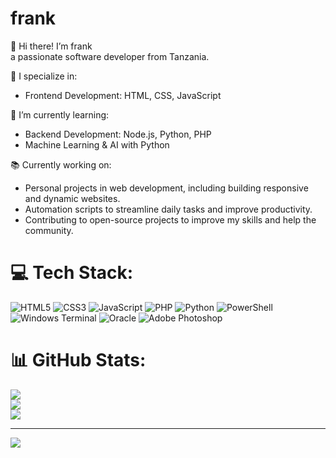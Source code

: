 # frank

👋 Hi there! I’m frank <br>
 a passionate software developer from Tanzania.<br>

🔧 I specialize in:<br>
- Frontend Development: HTML, CSS, JavaScript<br>

🌱 I’m currently learning:<br>
- Backend Development: Node.js, Python, PHP <br>
- Machine Learning & AI with Python<br>

📚 Currently working on:<br>
- Personal projects in web development, including building responsive and dynamic websites.<br>
- Automation scripts to streamline daily tasks and improve productivity.<br>
- Contributing to open-source projects to improve my skills and help the community.<br>


# 💻 Tech Stack:
![HTML5](https://img.shields.io/badge/html5-%23E34F26.svg?style=for-the-badge&logo=html5&logoColor=white) ![CSS3](https://img.shields.io/badge/css3-%231572B6.svg?style=for-the-badge&logo=css3&logoColor=white) ![JavaScript](https://img.shields.io/badge/javascript-%23323330.svg?style=for-the-badge&logo=javascript&logoColor=%23F7DF1E) ![PHP](https://img.shields.io/badge/php-%23777BB4.svg?style=for-the-badge&logo=php&logoColor=white) ![Python](https://img.shields.io/badge/python-3670A0?style=for-the-badge&logo=python&logoColor=ffdd54) ![PowerShell](https://img.shields.io/badge/PowerShell-%235391FE.svg?style=for-the-badge&logo=powershell&logoColor=white) ![Windows Terminal](https://img.shields.io/badge/Windows%20Terminal-%234D4D4D.svg?style=for-the-badge&logo=windows-terminal&logoColor=white) ![Oracle](https://img.shields.io/badge/Oracle-F80000?style=for-the-badge&logo=oracle&logoColor=white) ![Adobe Photoshop](https://img.shields.io/badge/adobe%20photoshop-%2331A8FF.svg?style=for-the-badge&logo=adobe%20photoshop&logoColor=white)
# 📊 GitHub Stats:
![](https://github-readme-stats.vercel.app/api?username=frank&theme=merko&hide_border=true&include_all_commits=true&count_private=true)<br/>
![](https://nirzak-streak-stats.vercel.app/?user=frank&theme=merko&hide_border=true)<br/>
![](https://github-readme-stats.vercel.app/api/top-langs/?username=frank&theme=merko&hide_border=true&include_all_commits=true&count_private=true&layout=compact)

---
[![](https://visitcount.itsvg.in/api?id=frank&icon=0&color=0)](https://visitcount.itsvg.in)

<!-- Proudly created with GPRM ( https://gprm.itsvg.in ) -->
